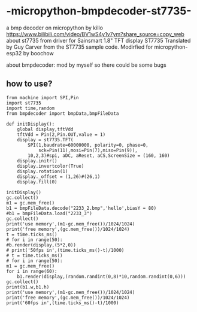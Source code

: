 # -micropython-bmpdecoder-st7735-
a bmp decoder on micropython by killo
https://www.bilibili.com/video/BV1wS4y1v7ym?share_source=copy_web
about st7735 from 
driver for Sainsmart 1.8" TFT display ST7735
Translated by Guy Carver from the ST7735 sample code.
Modirfied for micropython-esp32 by boochow

about bmpdecoder:
mod by myself
so there could be some bugs

## how to use?
```
from machine import SPI,Pin
import st7735
import time,random
from bmpdecoder import bmpData,bmpFileData

def initDisplay():
    global display,tftVdd
    tftVdd = Pin(2,Pin.OUT,value = 1)
    display = st7735.TFT(
        SPI(1,baudrate=60000000, polarity=0, phase=0,
            sck=Pin(11),mosi=Pin(7),miso=Pin(9)),
        10,2,3)#spi, aDC, aReset, aCS,ScreenSize = (160, 160)
    display.initr()
    display.invertcolor(True)
    display.rotation(1)
    display._offset = (1,26)#(26,1)
    display.fill(0)
    
initDisplay()
gc.collect()
m1 = gc.mem_free()
b1 = bmpFileData.decode("2233_2.bmp",'hello',biasY = 80)
#b1 = bmpFileData.load("2233_3")
gc.collect()
print('use memory',(m1-gc.mem_free())/1024/1024)
print('free memory',(gc.mem_free())/1024/1024)
t = time.ticks_ms()
# for i in range(50):
#b.render(display,(5*2,0))
# print('50fps in',(time.ticks_ms()-t)/1000)
# t = time.ticks_ms()
# for i in range(50):
m1 = gc.mem_free()
for i in range(60):
    b1.render(display,(random.randint(0,8)*10,random.randint(0,6)))
gc.collect()
print(b1.w,b1.h)
print('use memory',(m1-gc.mem_free())/1024/1024)
print('free memory',(gc.mem_free())/1024/1024)
print('60fps in',(time.ticks_ms()-t)/1000)
```
